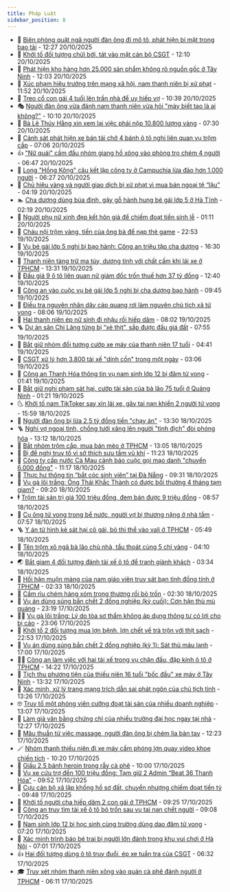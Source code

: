 ```yaml
---
title: Pháp Luật
sidebar_position: 8
---
```


<!-- dantri-phap-luat:START -->
- 🌊 [Biên phòng quật ngã người đàn ông đi mô tô, phát hiện bí mật trong bao tải](https://dantri.com.vn/phap-luat/bien-phong-quat-nga-nguoi-dan-ong-di-mo-to-phat-hien-bi-mat-trong-bao-tai-20251020165915251.htm) - 12:27 20/10/2025
- 🐲 [Khởi tố đối tượng chửi bới, tát vào mặt cán bộ CSGT](https://dantri.com.vn/phap-luat/khoi-to-doi-tuong-chui-boi-tat-vao-mat-can-bo-csgt-20251020185459427.htm) - 12:10 20/10/2025
- 🌁 [Phát hiện kho hàng hơn 25.000 sản phẩm không rõ nguồn gốc ở Tây Ninh](https://dantri.com.vn/phap-luat/phat-hien-kho-hang-hon-25000-san-pham-khong-ro-nguon-goc-o-tay-ninh-20251020173839849.htm) - 12:03 20/10/2025
- 🎃 [Xúc phạm hiệu trưởng trên mạng xã hội, nam thanh niên bị xử phạt](https://dantri.com.vn/phap-luat/xuc-pham-hieu-truong-tren-mang-xa-hoi-nam-thanh-nien-bi-xu-phat-20251020183702566.htm) - 11:52 20/10/2025
- 🦅 [Treo cổ con gái 4 tuổi lên trần nhà để uy hiếp vợ](https://dantri.com.vn/phap-luat/treo-co-con-gai-4-tuoi-len-tran-nha-de-uy-hiep-vo-20251020172817396.htm) - 10:39 20/10/2025
- 🎭 [Người đàn ông vừa đánh nam thanh niên vừa hỏi &quot;mày biết tao là ai không?&quot;](https://dantri.com.vn/phap-luat/nguoi-dan-ong-vua-danh-nam-thanh-nien-vua-hoi-may-biet-tao-la-ai-khong-20251020165711740.htm) - 10:10 20/10/2025
- 🤗 [Bà Lê Thúy Hằng xin xem lại việc phải nộp 10.800 lượng vàng](https://dantri.com.vn/phap-luat/ba-le-thuy-hang-xin-xem-lai-viec-phai-nop-10800-luong-vang-20251020134448910.htm) - 07:30 20/10/2025
- 🚀 [Cảnh sát phát hiện xe bán tải chở 4 bánh ô tô nghi liên quan vụ trộm cắp](https://dantri.com.vn/phap-luat/canh-sat-phat-hien-xe-ban-tai-cho-4-banh-o-to-nghi-lien-quan-vu-trom-cap-20251020124913532.htm) - 07:06 20/10/2025
- 👍 [&quot;Nữ quái&quot; cầm đầu nhóm giang hồ xông vào phòng trọ chém 4 người](https://dantri.com.vn/phap-luat/nu-quai-cam-dau-nhom-giang-ho-xong-vao-phong-tro-chem-4-nguoi-20251020130138907.htm) - 06:47 20/10/2025
- 🧐 [Long &quot;Hồng Kông&quot; câu kết lập công ty ở Campuchia lừa đảo hơn 1.000 người](https://dantri.com.vn/phap-luat/long-hong-kong-cau-ket-lap-cong-ty-o-campuchia-lua-dao-hon-1000-nguoi-20251020120609631.htm) - 06:27 20/10/2025
- 🫶 [Chủ hiệu vàng và người giao dịch bị xử phạt vì mua bán ngoại tệ “lậu”](https://dantri.com.vn/phap-luat/chu-hieu-vang-va-nguoi-giao-dich-bi-xu-phat-vi-mua-ban-ngoai-te-lau-20251020110342759.htm) - 04:19 20/10/2025
- 🏊 [Cha dượng dùng búa đinh, gậy gỗ hành hung bé gái lớp 5 ở Hà Tĩnh](https://dantri.com.vn/phap-luat/cha-duong-dung-bua-dinh-gay-go-hanh-hung-be-gai-lop-5-o-ha-tinh-20251020090323787.htm) - 02:19 20/10/2025
- 🌋 [Người phụ nữ xinh đẹp kết hôn giả để chiếm đoạt tiền sính lễ](https://dantri.com.vn/phap-luat/nguoi-phu-nu-xinh-dep-ket-hon-gia-de-chiem-doat-tien-sinh-le-20251020080641750.htm) - 01:11 20/10/2025
- 👹 [Cháu nội trộm vàng, tiền của ông bà để nạp thẻ game](https://dantri.com.vn/phap-luat/chau-noi-trom-vang-tien-cua-ong-ba-de-nap-the-game-20251019203936090.htm) - 22:53 19/10/2025
- 🫣 [Vụ bé gái lớp 5 nghi bị bạo hành: Công an triệu tập cha dượng](https://dantri.com.vn/phap-luat/vu-be-gai-lop-5-nghi-bi-bao-hanh-cong-an-trieu-tap-cha-duong-20251019231730760.htm) - 16:30 19/10/2025
- 🎃 [Thanh niên tàng trữ ma túy, dương tính với chất cấm khi lái xe ở TPHCM](https://dantri.com.vn/phap-luat/thanh-nien-tang-tru-ma-tuy-duong-tinh-voi-chat-cam-khi-lai-xe-o-tphcm-20251019195819329.htm) - 13:31 19/10/2025
- 🌝 [Đấu giá 9 ô tô liên quan nữ giám đốc trốn thuế hơn 37 tỷ đồng](https://dantri.com.vn/phap-luat/dau-gia-9-o-to-lien-quan-nu-giam-doc-tron-thue-hon-37-ty-dong-20251019192314097.htm) - 12:40 19/10/2025
- 🚀 [Công an vào cuộc vụ bé gái lớp 5 nghi bị cha dượng bạo hành](https://dantri.com.vn/phap-luat/cong-an-vao-cuoc-vu-be-gai-lop-5-nghi-bi-cha-duong-bao-hanh-20251019163309682.htm) - 09:45 19/10/2025
- 🥷 [Điều tra nguyên nhân dây cáp quang rơi làm nguyên chủ tịch xã tử vong](https://dantri.com.vn/phap-luat/dieu-tra-nguyen-nhan-day-cap-quang-roi-lam-nguyen-chu-tich-xa-tu-vong-20251019144752299.htm) - 08:06 19/10/2025
- 👺 [Hai thanh niên ép nữ sinh đi nhậu rồi hiếp dâm](https://dantri.com.vn/phap-luat/hai-thanh-nien-ep-nu-sinh-di-nhau-roi-hiep-dam-20251019143543041.htm) - 08:02 19/10/2025
- 🪜 [Dự án sân Chi Lăng từng bị “xẻ thịt”, sắp được đấu giá đất](https://dantri.com.vn/phap-luat/du-an-san-chi-lang-tung-bi-xe-thit-sap-duoc-dau-gia-dat-20251019143743135.htm) - 07:55 19/10/2025
- 🦄 [Bắt giữ nhóm đối tượng cướp xe máy của thanh niên 17 tuổi](https://dantri.com.vn/phap-luat/bat-giu-nhom-doi-tuong-cuop-xe-may-cua-thanh-nien-17-tuoi-20251019112648460.htm) - 04:41 19/10/2025
- 🦍 [CSGT xử lý hơn 3.800 tài xế &quot;dính cồn&quot; trong một ngày](https://dantri.com.vn/thoi-su/csgt-xu-ly-hon-3800-tai-xe-dinh-con-trong-mot-ngay-20251019095201120.htm) - 03:06 19/10/2025
- 🌁 [Công an Thanh Hóa thông tin vụ nam sinh lớp 12 bị đâm tử vong](https://dantri.com.vn/phap-luat/cong-an-thanh-hoa-thong-tin-vu-nam-sinh-lop-12-bi-dam-tu-vong-20251019071018146.htm) - 01:41 19/10/2025
- 💯 [Bắt giữ nghi phạm sát hại, cướp tài sản của bà lão 75 tuổi ở Quảng Ninh](https://dantri.com.vn/phap-luat/bat-giu-nghi-pham-sat-hai-cuop-tai-san-cua-ba-lao-75-tuoi-o-quang-ninh-20251019081547418.htm) - 01:21 19/10/2025
- 🌜 [Khởi tố nam TikToker say xỉn lái xe, gây tai nạn khiến 2 người tử vong](https://dantri.com.vn/phap-luat/khoi-to-nam-tiktoker-say-xin-lai-xe-gay-tai-nan-khien-2-nguoi-tu-vong-20251018223327519.htm) - 15:59 18/10/2025
- 👹 [Người đàn ông bị lừa 2,5 tỷ đồng tiền &quot;chạy án&quot;](https://dantri.com.vn/phap-luat/nguoi-dan-ong-bi-lua-25-ty-dong-tien-chay-an-20251018190946776.htm) - 13:30 18/10/2025
- 🪜 [Nghi vợ ngoại tình, chồng tưới xăng lên người &quot;tình địch&quot; đòi phóng hỏa](https://dantri.com.vn/phap-luat/nghi-vo-ngoai-tinh-chong-tuoi-xang-len-nguoi-tinh-dich-doi-phong-hoa-20251018185744811.htm) - 13:12 18/10/2025
- 🦩 [Bắt nhóm trộm cắp, mua bán mèo ở TPHCM](https://dantri.com.vn/phap-luat/bat-nhom-trom-cap-mua-ban-meo-o-tphcm-20251018194448669.htm) - 13:05 18/10/2025
- 💂 [Bị đề nghị truy tố vì sở thích sưu tầm vũ khí](https://dantri.com.vn/phap-luat/bi-de-nghi-truy-to-vi-so-thich-suu-tam-vu-khi-20251018155654178.htm) - 11:23 18/10/2025
- 💃 [Công ty cấp nước Cà Mau cảnh báo cuộc gọi mạo danh &quot;chuyển 6.000 đồng&quot;](https://dantri.com.vn/phap-luat/cong-ty-cap-nuoc-ca-mau-canh-bao-cuoc-goi-mao-danh-chuyen-6000-dong-20251018153600461.htm) - 11:17 18/10/2025
- 🧐 [Thực hư thông tin “bắt cóc sinh viên” tại Đà Nẵng](https://dantri.com.vn/phap-luat/thuc-hu-thong-tin-bat-coc-sinh-vien-tai-da-nang-20251018160055224.htm) - 09:31 18/10/2025
- 🤗 [Vụ gà lôi trắng: Ông Thái Khắc Thành có được bồi thường 4 tháng tạm giam?](https://dantri.com.vn/phap-luat/vu-ga-loi-trang-ong-thai-khac-thanh-co-duoc-boi-thuong-4-thang-tam-giam-20251018122830617.htm) - 09:20 18/10/2025
- 🕴 [Trộm tài sản trị giá 100 triệu đồng, đem bán được 9 triệu đồng](https://dantri.com.vn/phap-luat/trom-tai-san-tri-gia-100-trieu-dong-dem-ban-duoc-9-trieu-dong-20251018154311223.htm) - 08:57 18/10/2025
- 🐎 [Cụ ông tử vong trong bể nước, người vợ bị thương nặng ở nhà tắm](https://dantri.com.vn/phap-luat/cu-ong-tu-vong-trong-be-nuoc-nguoi-vo-bi-thuong-nang-o-nha-tam-20251018144134577.htm) - 07:57 18/10/2025
- 🪜 [Y án tử hình kẻ sát hại cô gái, bỏ thi thể vào vali ở TPHCM](https://dantri.com.vn/phap-luat/y-an-tu-hinh-ke-sat-hai-co-gai-bo-thi-the-vao-vali-o-tphcm-20251018110029345.htm) - 05:49 18/10/2025
- 🤭 [Tên trộm xô ngã bà lão chủ nhà, tẩu thoát cùng 5 chỉ vàng](https://dantri.com.vn/phap-luat/ten-trom-xo-nga-ba-lao-chu-nha-tau-thoat-cung-5-chi-vang-20251018104631203.htm) - 04:10 18/10/2025
- 🌏 [Bắt giam 4 đối tượng đánh tài xế ô tô để tranh giành khách](https://dantri.com.vn/phap-luat/bat-giam-4-doi-tuong-danh-tai-xe-o-to-de-tranh-gianh-khach-20251018101015680.htm) - 03:34 18/10/2025
- 🎃 [Hối hận muộn màng của nam giáo viên truy sát bạn tình đồng tính ở TPHCM](https://dantri.com.vn/phap-luat/hoi-han-muon-mang-cua-nam-giao-vien-truy-sat-ban-tinh-dong-tinh-o-tphcm-20251017104306293.htm) - 02:33 18/10/2025
- 🗽 [Cầm rìu chém hàng xóm trọng thương rồi bỏ trốn](https://dantri.com.vn/phap-luat/cam-riu-chem-hang-xom-trong-thuong-roi-bo-tron-20251018084604889.htm) - 02:30 18/10/2025
- 🌁 [Vụ án dùng súng bắn chết 2 đồng nghiệp &lpar;kỳ cuối&rpar;: Cơn hận thù mù quáng](https://dantri.com.vn/phap-luat/vu-an-dung-sung-ban-chet-2-dong-nghiep-ky-cuoi-con-han-thu-mu-quang-20251018032147731.htm) - 23:19 17/10/2025
- 🧑‍💻 [Vụ gà lôi trắng: Lý do tòa sơ thẩm không áp dụng thông tư có lợi cho bị cáo](https://dantri.com.vn/phap-luat/vu-ga-loi-trang-ly-do-toa-so-tham-khong-ap-dung-thong-tu-co-loi-cho-bi-cao-20251018004153340.htm) - 23:06 17/10/2025
- 🌮 [Khởi tố 2 đối tượng mua lợn bệnh, lợn chết về trà trộn với thịt sạch](https://dantri.com.vn/phap-luat/khoi-to-2-doi-tuong-mua-lon-benh-lon-chet-ve-tra-tron-voi-thit-sach-20250721112138289.htm) - 22:53 17/10/2025
- 🤗 [Vụ án dùng súng bắn chết 2 đồng nghiệp &lpar;kỳ 1&rpar;: Sát thủ máu lạnh](https://dantri.com.vn/phap-luat/vu-an-dung-sung-ban-chet-2-dong-nghiep-ky-1-sat-thu-mau-lanh-20251017120048470.htm) - 17:00 17/10/2025
- 👨‍🏫 [Công an làm việc với hai tài xế trong vụ chặn đầu, đập kính ô tô ở TPHCM](https://dantri.com.vn/phap-luat/cong-an-lam-viec-voi-hai-tai-xe-trong-vu-chan-dau-dap-kinh-o-to-o-tphcm-20251017203841667.htm) - 14:22 17/10/2025
- 🎉 [Tịch thu phương tiện của thiếu niên 16 tuổi &quot;bốc đầu&quot; xe máy ở Tây Ninh](https://dantri.com.vn/phap-luat/tich-thu-phuong-tien-cua-thieu-nien-16-tuoi-boc-dau-xe-may-o-tay-ninh-20251017200411380.htm) - 13:32 17/10/2025
- 🤗 [Xác minh, xử lý trang mạng trích dẫn sai phát ngôn của chủ tịch tỉnh](https://dantri.com.vn/phap-luat/xac-minh-xu-ly-trang-mang-trich-dan-sai-phat-ngon-cua-chu-tich-tinh-20251017200531072.htm) - 13:26 17/10/2025
- 🤓 [Truy tố một phóng viên cưỡng đoạt tài sản của nhiều doanh nghiệp](https://dantri.com.vn/phap-luat/truy-to-mot-phong-vien-cuong-doat-tai-san-cua-nhieu-doanh-nghiep-20251017194716675.htm) - 13:07 17/10/2025
- 👹 [Làm giả văn bằng chứng chỉ của nhiều trường đại học ngay tại nhà](https://dantri.com.vn/phap-luat/lam-gia-van-bang-chung-chi-cua-nhieu-truong-dai-hoc-ngay-tai-nha-20251017192126080.htm) - 12:27 17/10/2025
- 🐘 [Mâu thuẫn từ việc massage, người đàn ông bị chém lìa bàn tay](https://dantri.com.vn/phap-luat/mau-thuan-tu-viec-massage-nguoi-dan-ong-bi-chem-lia-ban-tay-20251017181925400.htm) - 12:23 17/10/2025
- 🪄 [Nhóm thanh thiếu niên đi xe máy cầm phóng lợn quay video khoe chiến tích](https://dantri.com.vn/phap-luat/nhom-thanh-thieu-nien-di-xe-may-cam-phong-lon-quay-video-khoe-chien-tich-20251017171034061.htm) - 10:20 17/10/2025
- 💄 [Giấu 2,5 bánh heroin trong rẫy cà phê](https://dantri.com.vn/phap-luat/giau-25-banh-heroin-trong-ray-ca-phe-20251017164211710.htm) - 10:00 17/10/2025
- 🐎 [Vụ xe cứu trợ đền 100 triệu đồng: Tạm giữ 2 Admin “Beat 36 Thanh Hóa”](https://dantri.com.vn/phap-luat/vu-xe-cuu-tro-den-100-trieu-dong-tam-giu-2-admin-beat-36-thanh-hoa-20251017162327678.htm) - 09:52 17/10/2025
- 💯 [Cựu cán bộ xã lập khống hồ sơ đất, chuyển nhượng chiếm đoạt tiền tỷ](https://dantri.com.vn/phap-luat/cuu-can-bo-xa-lap-khong-ho-so-dat-chuyen-nhuong-chiem-doat-tien-ty-20251017164315032.htm) - 09:48 17/10/2025
- 💯 [Khởi tố người cha hiếp dâm 2 con gái ở TPHCM](https://dantri.com.vn/phap-luat/khoi-to-nguoi-cha-hiep-dam-2-con-gai-o-tphcm-20251017155814471.htm) - 09:25 17/10/2025
- 🌈 [Công an truy tìm tài xế ô tô bỏ trốn sau vụ tai nạn chết người](https://dantri.com.vn/phap-luat/cong-an-truy-tim-tai-xe-o-to-bo-tron-sau-vu-tai-nan-chet-nguoi-20251017151955767.htm) - 09:08 17/10/2025
- 🧠 [Nam sinh lớp 12 bị học sinh cùng trường dùng dao đâm tử vong](https://dantri.com.vn/phap-luat/nam-sinh-lop-12-bi-hoc-sinh-cung-truong-dung-dao-dam-tu-vong-20251017133646026.htm) - 07:20 17/10/2025
- 🌈 [Xác minh trình báo bé trai bị người lớn đánh trong khu vui chơi ở Hà Nội](https://dantri.com.vn/phap-luat/xac-minh-trinh-bao-be-trai-bi-nguoi-lon-danh-trong-khu-vui-choi-o-ha-noi-20251017135323446.htm) - 07:01 17/10/2025
- 👍 [Hai đối tượng dùng ô tô truy đuổi, ép xe tuần tra của CSGT](https://dantri.com.vn/phap-luat/hai-doi-tuong-dung-o-to-truy-duoi-ep-xe-tuan-tra-cua-csgt-20251017120232839.htm) - 06:32 17/10/2025
- 🎓 [Truy xét nhóm thanh niên xông vào quán cà phê đánh người ở TPHCM](https://dantri.com.vn/phap-luat/truy-xet-nhom-thanh-nien-xong-vao-quan-ca-phe-danh-nguoi-o-tphcm-20251017115932556.htm) - 06:11 17/10/2025<!-- dantri-phap-luat:END -->
